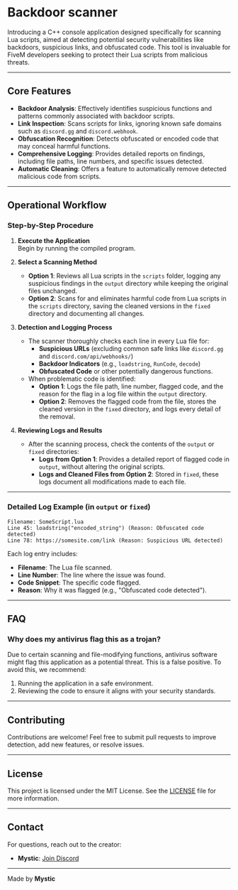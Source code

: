 # Backdoor scanner

Introducing a C++ console application designed specifically for scanning Lua scripts, aimed at detecting potential security vulnerabilities like backdoors, suspicious links, and obfuscated code. This tool is invaluable for FiveM developers seeking to protect their Lua scripts from malicious threats.

---

## **Core Features**

- **Backdoor Analysis**: Effectively identifies suspicious functions and patterns commonly associated with backdoor scripts.
- **Link Inspection**: Scans scripts for links, ignoring known safe domains such as `discord.gg` and `discord.webhook`.
- **Obfuscation Recognition**: Detects obfuscated or encoded code that may conceal harmful functions.
- **Comprehensive Logging**: Provides detailed reports on findings, including file paths, line numbers, and specific issues detected.
- **Automatic Cleaning**: Offers a feature to automatically remove detected malicious code from scripts.

---
## **Operational Workflow**

### **Step-by-Step Procedure**

1. **Execute the Application**  
   Begin by running the compiled program.

2. **Select a Scanning Method**  
   - **Option 1**: Reviews all Lua scripts in the `scripts` folder, logging any suspicious findings in the `output` directory while keeping the original files unchanged.
   - **Option 2**: Scans for and eliminates harmful code from Lua scripts in the `scripts` directory, saving the cleaned versions in the `fixed` directory and documenting all changes.

3. **Detection and Logging Process**  
   - The scanner thoroughly checks each line in every Lua file for:
     - **Suspicious URLs** (excluding common safe links like `discord.gg` and `discord.com/api/webhooks/`)
     - **Backdoor Indicators** (e.g., `loadstring`, `RunCode`, `decode`)
     - **Obfuscated Code** or other potentially dangerous functions.
   - When problematic code is identified:
     - **Option 1**: Logs the file path, line number, flagged code, and the reason for the flag in a log file within the `output` directory.
     - **Option 2**: Removes the flagged code from the file, stores the cleaned version in the `fixed` directory, and logs every detail of the removal.

4. **Reviewing Logs and Results**  
   - After the scanning process, check the contents of the `output` or `fixed` directories:
     - **Logs from Option 1**: Provides a detailed report of flagged code in `output`, without altering the original scripts.
     - **Logs and Cleaned Files from Option 2**: Stored in `fixed`, these logs document all modifications made to each file.

---


### Detailed Log Example (in `output` or `fixed`)
```plaintext
Filename: SomeScript.lua
Line 45: loadstring("encoded_string") (Reason: Obfuscated code detected)
Line 78: https://somesite.com/link (Reason: Suspicious URL detected)
```

Each log entry includes:
- **Filename**: The Lua file scanned.
- **Line Number**: The line where the issue was found.
- **Code Snippet**: The specific code flagged.
- **Reason**: Why it was flagged (e.g., "Obfuscated code detected").

---

## FAQ

### Why does my antivirus flag this as a trojan?

Due to certain scanning and file-modifying functions, antivirus software might flag this application as a potential threat. This is a false positive. To avoid this, we recommend:

1. Running the application in a safe environment.
2. Reviewing the code to ensure it aligns with your security standards.


---

## Contributing

Contributions are welcome! Feel free to submit pull requests to improve detection, add new features, or resolve issues.

---

## License

This project is licensed under the MIT License. See the [LICENSE](LICENSE) file for more information.

---

## Contact

For questions, reach out to the creator:

- **Mystic**: [Join Discord](https://discord.gg/hd5pNVmZTu)

---

Made by **Mystic**
